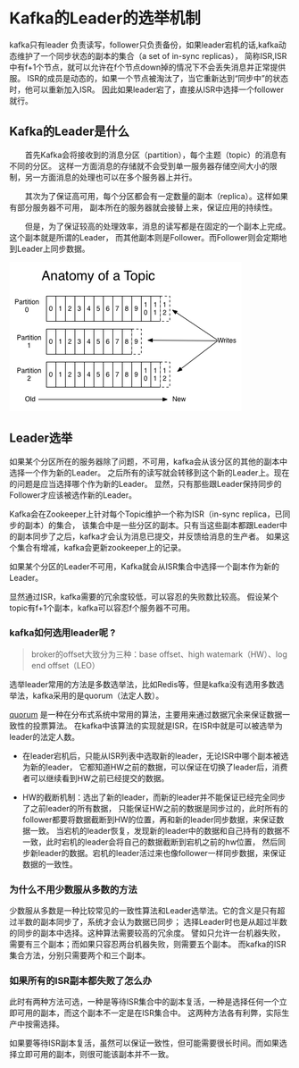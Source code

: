 

# Kafka的Leader的选举机制

kafka只有leader 负责读写，follower只负责备份，如果leader宕机的话,kafka动态维护了一个同步状态的副本的集合（a set of in-sync replicas），
简称ISR,ISR中有f+1个节点，就可以允许在f个节点down掉的情况下不会丢失消息并正常提供服。
ISR的成员是动态的，如果一个节点被淘汰了，当它重新达到“同步中”的状态时，他可以重新加入ISR。
因此如果leader宕了，直接从ISR中选择一个follower就行。

## Kafka的Leader是什么

  首先Kafka会将接收到的消息分区（partition），每个主题（topic）的消息有不同的分区。
这样一方面消息的存储就不会受到单一服务器存储空间大小的限制，另一方面消息的处理也可以在多个服务器上并行。

  其次为了保证高可用，每个分区都会有一定数量的副本（replica）。这样如果有部分服务器不可用，
副本所在的服务器就会接替上来，保证应用的持续性。

  但是，为了保证较高的处理效率，消息的读写都是在固定的一个副本上完成。这个副本就是所谓的Leader，
而其他副本则是Follower。而Follower则会定期地到Leader上同步数据。

![](../images/kafka/log_anatomy.png)

## Leader选举

如果某个分区所在的服务器除了问题，不可用，kafka会从该分区的其他的副本中选择一个作为新的Leader。
之后所有的读写就会转移到这个新的Leader上。现在的问题是应当选择哪个作为新的Leader。
显然，只有那些跟Leader保持同步的Follower才应该被选作新的Leader。
 
Kafka会在Zookeeper上针对每个Topic维护一个称为ISR（in-sync replica，已同步的副本）的集合，
该集合中是一些分区的副本。只有当这些副本都跟Leader中的副本同步了之后，kafka才会认为消息已提交，并反馈给消息的生产者。
如果这个集合有增减，kafka会更新zookeeper上的记录。 

如果某个分区的Leader不可用，Kafka就会从ISR集合中选择一个副本作为新的Leader。 

显然通过ISR，kafka需要的冗余度较低，可以容忍的失败数比较高。
假设某个topic有f+1个副本，kafka可以容忍f个服务器不可用。 

### kafka如何选用leader呢 ?
> broker的offset大致分为三种：base offset、high watemark（HW）、log end offset（LEO）

选举leader常用的方法是多数选举法，比如Redis等，但是kafka没有选用多数选举法，kafka采用的是quorum（法定人数）。

[quorum](https://github.com/hi-mamba/distributed-learning/blob/master/%E5%88%86%E5%B8%83%E5%BC%8F/%E7%9B%B8%E5%85%B3%E7%AE%97%E6%B3%95/03%E3%80%81%E5%9F%BA%E4%BA%8E%20Quorum%20%E6%8A%95%E7%A5%A8%E6%9C%BA%E5%88%B6%E7%9A%84%20Replica%20Control%20%E7%AE%97%E6%B3%95.md)
是一种在分布式系统中常用的算法，主要用来通过数据冗余来保证数据一致性的投票算法。
在kafka中该算法的实现就是ISR，在ISR中就是可以被选举为leader的法定人数。

- 在leader宕机后，只能从ISR列表中选取新的leader，无论ISR中哪个副本被选为新的leader，
它都知道HW之前的数据，可以保证在切换了leader后，消费者可以继续看到HW之前已经提交的数据。

- HW的截断机制：选出了新的leader，而新的leader并不能保证已经完全同步了之前leader的所有数据，
只能保证HW之前的数据是同步过的，此时所有的follower都要将数据截断到HW的位置，再和新的leader同步数据，来保证数据一致。
当宕机的leader恢复，发现新的leader中的数据和自己持有的数据不一致，此时宕机的leader会将自己的数据截断到宕机之前的hw位置，
然后同步新leader的数据。宕机的leader活过来也像follower一样同步数据，来保证数据的一致性。

 
 
### 为什么不用少数服从多数的方法 

少数服从多数是一种比较常见的一致性算法和Leader选举法。它的含义是只有超过半数的副本同步了，系统才会认为数据已同步；
选择Leader时也是从超过半数的同步的副本中选择。这种算法需要较高的冗余度。
譬如只允许一台机器失败，需要有三个副本；而如果只容忍两台机器失败，则需要五个副本。
而kafka的ISR集合方法，分别只需要两个和三个副本。 

### 如果所有的ISR副本都失败了怎么办 

此时有两种方法可选，一种是等待ISR集合中的副本复活，一种是选择任何一个立即可用的副本，而这个副本不一定是在ISR集合中。
这两种方法各有利弊，实际生产中按需选择。 

如果要等待ISR副本复活，虽然可以保证一致性，但可能需要很长时间。而如果选择立即可用的副本，则很可能该副本并不一致。 

